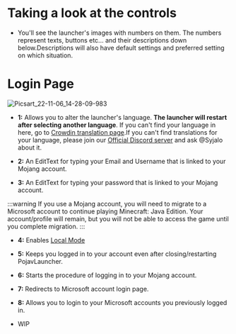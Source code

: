 # Taking a look at the controls

* You'll see the launcher's images with numbers on them. The numbers represent texts, buttons etc... and their descriptions down below.Descriptions will also have default settings and preferred setting on which situation.
# Login Page

![Picsart_22-11-06_14-28-09-983](https://user-images.githubusercontent.com/29708696/200168111-3ae97d47-66e9-40bc-bca3-984336d6799a.jpg)

* **1:** Allows you to alter the launcher's language. **The launcher will restart after selecting another language**. If you can't find your language in here, go to [Crowdin translation page](https://crowdin.com/project/pojavlauncher).If you can't find translations for your language, please join our [Official Discord server](https://discord.gg/6RpEJda) and ask @Syjalo about it.

* **2:** An EditText for typing your Email and Username that is linked to your Mojang account.

* **3:** An EditText for typing your password that is linked to your Mojang account.

:::warning
If you use a Mojang account, you will need to migrate to a Microsoft account to continue playing Minecraft: Java Edition. Your account/profile will remain, but you will not be able to access the game until you complete migration.
:::

* **4:** Enables [Local Mode](/LOCAL-MODE.md)

* **5:** Keeps you logged in to your account even after closing/restarting PojavLauncher.

* **6:** Starts the procedure of logging in to your Mojang account.

* **7:** Redirects to Microsoft account login page.

* **8:** Allows you to login to your Microsoft accounts you previously logged in.

* WIP





